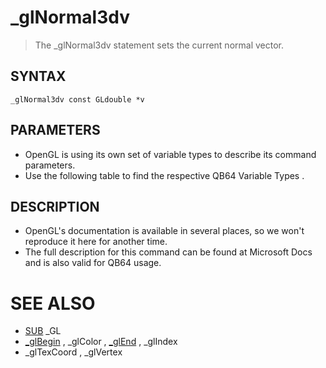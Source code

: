 # _glNormal3dv
> The _glNormal3dv statement sets the current normal vector.

## SYNTAX
`_glNormal3dv const GLdouble *v`

## PARAMETERS
* OpenGL is using its own set of variable types to describe its command parameters.
* Use the following table to find the respective QB64 Variable Types .


## DESCRIPTION
* OpenGL's documentation is available in several places, so we won't reproduce it here for another time.
* The full description for this command can be found at Microsoft Docs and is also valid for QB64 usage.


# SEE ALSO
* [SUB](SUB.md) _GL
* [_glBegin](_glBegin.md) , _glColor , [_glEnd](_glEnd.md) , _glIndex
* _glTexCoord , _glVertex

